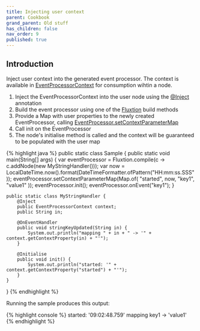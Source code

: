```yaml
---
title: Injecting user context
parent: Cookbook
grand_parent: Old stuff
has_children: false
nav_order: 9
published: true
---
```


## Introduction

Inject user context into the generated event processor. The context is available in 
[EventProcessorContext]({{site.fluxtion_src_runtime}}/EventProcessorContext.java)
for consumption wihtin a node. 

1. Inject the EventProcessorContext into the user node using the [@Inject]({{site.fluxtion_src_runtime}}/annotations/builder/Inject.java) annotation
2. Build the event processor using one of the [Fluxtion]({{site.fluxtion_src_compiler}}/Fluxtion.java) build methods
3. Provide a Map with user properties to the newly created EventProcessor, calling [EventProcessor.setContextParameterMap]({{site.fluxtion_src_runtime}}/StaticEventProcessor.java#L80)
4. Call init on the EventProcessor
5. The node's initialise method is called and the context will be guaranteed to be populated with the user map


{% highlight java %}
public static class Sample {
    public static void main(String[] args) {
        var eventProcessor = Fluxtion.compile(c -> c.addNode(new MyStringHandler()));
        var now = LocalDateTime.now().format(DateTimeFormatter.ofPattern("HH:mm:ss.SSS"));
        eventProcessor.setContextParameterMap(Map.of(
            "started", now,
            "key1", "value1"
        ));
        eventProcessor.init();
        eventProcessor.onEvent("key1");
    }
    
    public static class MyStringHandler {
        @Inject
        public EventProcessorContext context;
        public String in;
    
        @OnEventHandler
        public void stringKeyUpdated(String in) {
            System.out.println("mapping " + in + " -> '" + context.getContextProperty(in) + "'");
        }
    
        @Initialise
        public void init() {
            System.out.println("started: '" + context.getContextProperty("started") + "'");
        }
    }
}
{% endhighlight %}


Running the sample produces this output:

{% highlight console %}
started: '09:02:48.759'
mapping key1 -> 'value1'
{% endhighlight %}






